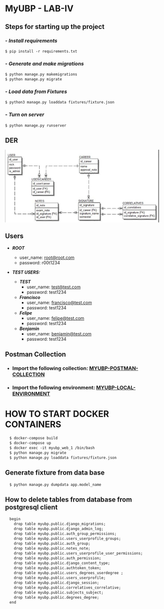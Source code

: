 # MyUBP - LAB-IV

## Steps for starting up the project
### - ***Install requirements***
```
$ pip install -r requirements.txt
```
### - ***Generate and make migrations***

```
$ python manage.py makemigrations
$ python manage.py migrate
```

### - ***Load data from Fixtures***
```
$ python3 manage.py loaddata fixtures/fixture.json
```

### - ***Turn on server***

```
$ python manage.py runserver
```

## DER
![DER MyUBP](https://github.com/felipeBozzano/Proyecto-Lab-IV/blob/dev/myubp/assets/ERD.jpeg)

## Users
* __*ROOT*__
  * user_name: root@root.com
  * password: r00t1234
  
* __*TEST USERS:*__
  * __*TEST*__
    * user_name: test@test.com
    * password: test1234
  * __*Francisco*__
    * user_name: francisco@test.com
    * password: test1234
  * __*Felipe*__
    * user_name: felipe@test.com
    * password: test1234
  * __*Benjamin*__
    * user_name: benjamin@test.com
    * password: test1234
  
## Postman Collection
* ### Import the following collection: [MYUBP-POSTMAN-COLLECTION](https://github.com/felipeBozzano/Proyecto-Lab-IV/blob/dev/myubp/postman/MyUBP.postman_collection.json)
* ### Import the following environment: [MYUBP-LOCAL-ENVIRONMENT](https://github.com/felipeBozzano/Proyecto-Lab-IV/blob/dev/myubp/postman/Local.postman_environment.json)

# HOW TO START DOCKER CONTAINERS
```
  $ docker-compose build
  $ docker-compose up
  $ docker exec -it myubp_web_1 /bin/bash
  $ python manage.py migrate
  $ python manage.py loaddata fixtures/fixture.json
```

## Generate fixture from data base
```
  $ python manage.py dumpdata app.model_name
```

## How to delete tables from database from postgresql client

```
  begin
    drop table myubp.public.django_migrations;
    drop table myubp.public.django_admin_log;
    drop table myubp.public.auth_group_permissions;
    drop table myubp.public.users_userprofile_groups;
    drop table myubp.public.auth_group;
    drop table myubp.public.notes_note;
    drop table myubp.public.users_userprofile_user_permissions;
    drop table myubp.public.auth_permission;
    drop table myubp.public.django_content_type;
    drop table myubp.public.authtoken_token;
    drop table myubp.public.users_degrees_userdegree ;
    drop table myubp.public.users_userprofile;
    drop table myubp.public.django_session;
    drop table myubp.public.correlatives_correlative;
    drop table myubp.public.subjects_subject;
    drop table myubp.public.degrees_degree;
  end
```


  


